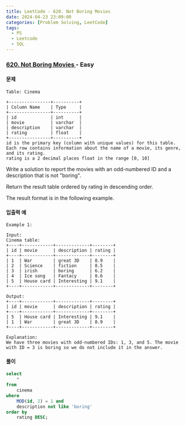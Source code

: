 ```yaml
---
title: LeetCode - 620. Not Boring Movies
date: 2024-04-23 23:09:00
categories: [Problem Solving, LeetCode]
tags:
  - PS
  - Leetcode
  - SQL
---
```


### [ 620. Not Boring Movies ](https://leetcode.com/problems/not-boring-movies/description) - Easy

#### 문제

```
Table: Cinema

+----------------+----------+
| Column Name    | Type     |
+----------------+----------+
| id             | int      |
| movie          | varchar  |
| description    | varchar  |
| rating         | float    |
+----------------+----------+
id is the primary key (column with unique values) for this table.
Each row contains information about the name of a movie, its genre, and its rating.
rating is a 2 decimal places float in the range [0, 10]
```

Write a solution to report the movies with an odd-numbered ID and a description that is not "boring".

Return the result table ordered by rating in descending order.

The result format is in the following example.

#### 입출력 예

```
Example 1:

Input:
Cinema table:
+----+------------+-------------+--------+
| id | movie      | description | rating |
+----+------------+-------------+--------+
| 1  | War        | great 3D    | 8.9    |
| 2  | Science    | fiction     | 8.5    |
| 3  | irish      | boring      | 6.2    |
| 4  | Ice song   | Fantacy     | 8.6    |
| 5  | House card | Interesting | 9.1    |
+----+------------+-------------+--------+

Output:
+----+------------+-------------+--------+
| id | movie      | description | rating |
+----+------------+-------------+--------+
| 5  | House card | Interesting | 9.1    |
| 1  | War        | great 3D    | 8.9    |
+----+------------+-------------+--------+

Explanation:
We have three movies with odd-numbered IDs: 1, 3, and 5. The movie with ID = 3 is boring so we do not include it in the answer.
```

#### 풀이

```sql
select
    *
from
    cinema
where
    MOD(id, 2) = 1 and
    description not like 'boring'
order by
    rating DESC;
```
